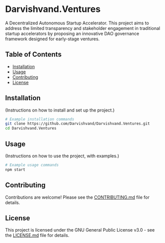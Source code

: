 # Darvishvand.Ventures

A Decentralized Autonomous Startup Accelerator. This project aims to address the limited transparency and stakeholder engagement in traditional startup accelerators by proposing an innovative DAO governance framework designed for early-stage ventures.

## Table of Contents

- [Installation](#installation)
- [Usage](#usage)
- [Contributing](#contributing)
- [License](#license)

## Installation

(Instructions on how to install and set up the project.)

```bash
# Example installation commands
git clone https://github.com/Darvishvand/Darvishvand.Ventures.git
cd Darvishvand.Ventures
```

## Usage

(Instructions on how to use the project, with examples.)

```bash
# Example usage commands
npm start
```

## Contributing

Contributions are welcome! Please see the [CONTRIBUTING.md](CONTRIBUTING.md) file for details.

## License

This project is licensed under the GNU General Public License v3.0 - see the [LICENSE.md](LICENSE.md) file for details.
